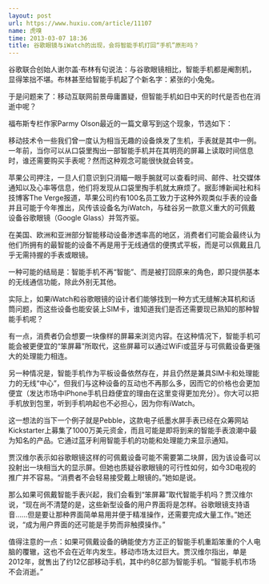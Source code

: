 ```yaml
---
layout: post
url: https://www.huxiu.com/article/11107
name: 虎嗅
time: 2013-03-07 18:36
title: 谷歌眼镜与iWatch的出现，会将智能手机打回“手机”原形吗？
---
```

谷歌联合创始人谢尔盖·布林有句说法：与谷歌眼镜相比，智能手机都是阉割机，显得笨拙不堪。布林甚至给智能手机起了个新名字：紧张的小兔兔。

于是问题来了：移动互联网前景毋庸置疑，但智能手机如日中天的时代是否也在消逝中呢？

福布斯专栏作家Parmy Olson最近的一篇文章写到这个现象，节选如下：

移动技术令一些我们曾一度认为相当无趣的设备焕发了生机，手表就是其中一例。一年前，当你可以从口袋里掏出一部智能手机并在其明亮的屏幕上读取时间信息时，谁还需要购买手表呢？然而这种观念可能很快就会转变。

苹果公司押注，一旦人们意识到只消瞄一眼手腕就可以查看时间、邮件、社交媒体通知以及心率等信息，他们将发现从口袋里掏手机就太麻烦了。据彭博新闻社和科技博客The Verge报道，苹果公司约有100名员工致力于这种外观类似手表的设备并且可能于今年推出，风传该设备名为iWatch，与硅谷另一款意义重大的可佩戴设备谷歌眼镜（Google Glass）并驾齐驱。

在美国、欧洲和亚洲部分智能移动设备渗透率高的地区，消费者们可能会最终认为他们所拥有的最智能的设备不再是用于无线通信的便携式平板，而是可以佩戴且几乎无需持握的手表或眼镜。

一种可能的结局是：智能手机不再“智能”、而是被打回原来的角色，即只提供基本的无线通信功能，除此外别无其他。

实际上，如果iWatch和谷歌眼镜的设计者们能够找到一种方式无缝解决耳机和话筒问题，而这些设备也能安装上SIM卡，谁知道我们是否还需要现已熟知的那种智能手机呢？

有一点，消费者仍会想要一块像样的屏幕来浏览内容。在这种情况下，智能手机可能会被更便宜的“笨屏幕”所取代，这些屏幕可以通过WiFi或蓝牙与可佩戴设备更强大的处理能力相连。

另一种情况是，智能手机作为平板设备依然存在，并且仍然是兼具SIM卡和处理能力的无线“中心”，但我们与这种设备的互动也不再那么多，因而它的价格也会更加便宜（发达市场中iPhone手机日趋便宜的理由在这里变得更加充分）。你大可以把手机放到包里，听到手机响起也不必担心，因为你有iWatch。

这一想法的当下一个例子就是Pebble，这款电子纸墨水屏手表已经在众筹网站Kickstarter上募集了1000万美元资金，而且可能是即将到来的智能手表浪潮中最为知名的产品。它通过蓝牙利用智能手机的功能和处理能力来显示通知。

贾汉维尔表示如谷歌眼镜这样的可佩戴设备可能不需要第二块屏，因为该设备可以投射出一块相当大的显示屏。但她也质疑谷歌眼镜的可行性如何，如今3D电视的推广并不容易。“消费者不会轻易接受戴上眼镜的。”她如是说。

那么如果可佩戴智能手表兴起，我们会看到“笨屏幕”取代智能手机吗？贾汉维尔说，“现在尚不清楚的是，这些新型设备的用户界面将是怎样。谷歌眼镜支持语音……但是要让那种界面简单易用并便于精准操作，还需要完成大量工作。”她还说，“成为用户界面的还可能是手势而非触摸操作。”

值得注意的一点：如果可佩戴设备的确能使方方正正的智能手机重蹈笨重的个人电脑的覆辙，这也不会在近年内发生。移动市场太过巨大。贾汉维尔指出，单是2012年，就售出了约12亿部移动手机，其中约8亿部为智能手机。“智能手机市场不会消逝。”

